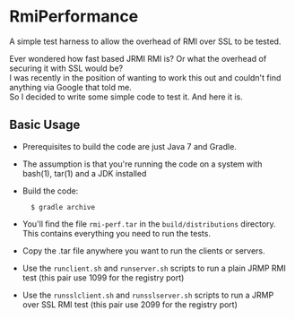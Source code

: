 RmiPerformance
==============

A simple test harness to allow the overhead of RMI over SSL to be tested.

Ever wondered how fast based JRMI RMI is?  Or what the overhead of securing it with SSL would be?  
I was recently in the position of wanting to work this out and couldn't find anything via Google that told me.  
So I decided to write some simple code to test it.  And here it is.

Basic Usage
-----------

* Prerequisites to build the code are just Java 7 and Gradle.
* The assumption is that you're running the code on a system with bash(1), tar(1) and a JDK installed
* Build the code:

        $ gradle archive

* You'll find the file `rmi-perf.tar`  in the `build/distributions` directory.  This contains everything you need to run the tests.
* Copy the .tar file anywhere you want to run the clients or servers.
* Use the `runclient.sh` and `runserver.sh` scripts to run a plain JRMP RMI test (this pair use 1099 for the registry port)
* Use the `runsslclient.sh` and `runsslserver.sh` scripts to run a JRMP over SSL RMI test (this pair use 2099 for the registry port)


